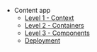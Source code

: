- Content app
    - [Level 1 - Context](1-Context.md)
    - [Level 2 - Containers](2-Container.md)
    - [Level 3 - Components](3-Component.md)
    - [Deployment](4-Deploiment.md)